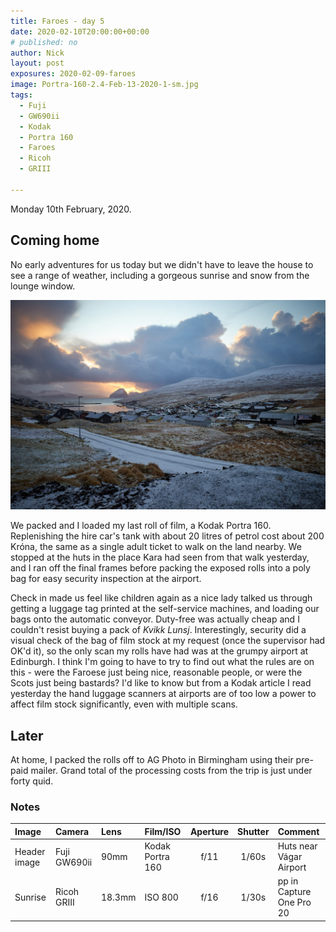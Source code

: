 ```yaml
---
title: Faroes - day 5
date: 2020-02-10T20:00:00+00:00
# published: no
author: Nick
layout: post
exposures: 2020-02-09-faroes
image: Portra-160-2.4-Feb-13-2020-1-sm.jpg
tags:
  - Fuji
  - GW690ii
  - Kodak
  - Portra 160
  - Faroes
  - Ricoh
  - GRIII

---
```

Monday 10th February, 2020. 

## Coming home
No early adventures for us today but we didn't have to leave the house to see a range of weather, including a gorgeous sunrise and snow from the lounge window. 

![](/img/R0000500.jpg)

We packed and I loaded my last roll of film, a Kodak Portra 160. Replenishing the hire car's tank with about 20 litres of petrol cost about 200 Króna, the same as a single adult ticket to walk on the land nearby. We stopped at the huts in the place Kara had seen from that walk yesterday, and I ran off the final frames before packing the exposed rolls into a poly bag for easy security inspection at the airport.

Check in made us feel like children again as a nice lady talked us through getting a luggage tag printed at the self-service machines, and loading our bags onto the automatic conveyor. Duty-free was actually cheap and I couldn't resist buying a pack of *Kvikk Lunsj*. Interestingly, security did a visual check of the bag of film stock at my request (once the supervisor had OK'd it), so the only scan my rolls have had was at the grumpy airport at Edinburgh. I think I'm going to have to try to find out what the rules are on this - were the Faroese just being nice, reasonable people, or were the Scots just being bastards? I'd like to know but from a Kodak article I read yesterday the hand luggage scanners at airports are of too low a power to affect film stock significantly, even with multiple scans.

## Later
At home, I packed the rolls off to AG Photo in Birmingham using their pre-paid mailer. Grand total of the processing costs from the trip is just under forty quid.

### Notes

Image|Camera|Lens|Film/ISO|Aperture|Shutter|Comment
:----|:-----|:---|:---|:------:|:----:|:------
Header image|Fuji GW690ii|90mm|Kodak Portra 160|f/11|1/60s|Huts near Vágar Airport
Sunrise|Ricoh GRIII|18.3mm|ISO 800|f/16|1/30s|pp in Capture One Pro 20

